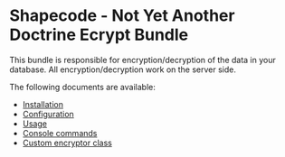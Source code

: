 # Shapecode - Not Yet Another Doctrine Ecrypt Bundle

This bundle is responsible for encryption/decryption of the data in your database.
All encryption/decryption work on the server side.

The following documents are available:

* [Installation](docs/installation.md)
* [Configuration](docs/configuration.md)
* [Usage](docs/usage.md)
* [Console commands](docs/commands.md)
* [Custom encryptor class](docs/custom_encryptor.md)
